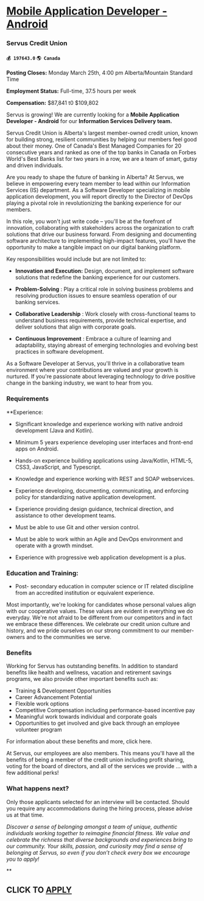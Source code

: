 # [Mobile Application Developer - Android](https://www.remotewlb.com/apply/mobile-application-developer-android)  
### Servus Credit Union  
#### `💰 197643.0` `🌎 Canada`  

**Posting Closes:** Monday March 25th, 4:00 pm Alberta/Mountain Standard Time

 **Employment Status:** Full-time, 37.5 hours per week

 **Compensation:** $87,841 t0 $109,802

Servus is growing! We are currently looking for a **Mobile Application Developer - Android** for our **Information Services Delivery team.**

Servus Credit Union is Alberta's largest member-owned credit union, known for building strong, resilient communities by helping our members feel good about their money. One of Canada's Best Managed Companies for 20 consecutive years and ranked as one of the top banks in Canada on Forbes World's Best Banks list for two years in a row, we are a team of smart, gutsy and driven individuals.

Are you ready to shape the future of banking in Alberta? At Servus, we believe in empowering every team member to lead within our Information Services (IS) department. As a Software Developer specializing in mobile application development, you will report directly to the Director of DevOps playing a pivotal role in revolutionizing the banking experience for our members.

In this role, you won't just write code – you'll be at the forefront of innovation, collaborating with stakeholders across the organization to craft solutions that drive our business forward. From designing and documenting software architecture to implementing high-impact features, you'll have the opportunity to make a tangible impact on our digital banking platform.

Key responsibilities would include but are not limited to:

  * **Innovation and Execution:** Design, document, and implement software solutions that redefine the banking experience for our customers.

  *  **Problem-Solving** : Play a critical role in solving business problems and resolving production issues to ensure seamless operation of our banking services.

  *  **Collaborative Leadership** : Work closely with cross-functional teams to understand business requirements, provide technical expertise, and deliver solutions that align with corporate goals.

  *  **Continuous Improvement** : Embrace a culture of learning and adaptability, staying abreast of emerging technologies and evolving best practices in software development.

As a Software Developer at Servus, you'll thrive in a collaborative team environment where your contributions are valued and your growth is nurtured. If you're passionate about leveraging technology to drive positive change in the banking industry, we want to hear from you.

### Requirements

 **Experience:

  * Significant knowledge and experience working with native android development (Java and Kotlin).

  * Minimum 5 years experience developing user interfaces and front-end apps on Android.

  * Hands-on experience building applications using Java/Kotlin, HTML-5, CSS3, JavaScript, and Typescript.

  * Knowledge and experience working with REST and SOAP webservices.

  * Experience developing, documenting, communicating, and enforcing policy for standardizing native application development.

  * Experience providing design guidance, technical direction, and assistance to other development teams.

  * Must be able to use Git and other version control.

  * Must be able to work within an Agile and DevOps environment and operate with a growth mindset.

  * Experience with progressive web application development is a plus.

### Education and Training:

  * Post- secondary education in computer science or IT related discipline from an accredited institution or equivalent experience.

Most importantly, we're looking for candidates whose personal values align with our cooperative values. These values are evident in everything we do everyday. We're not afraid to be different from our competitors and in fact we embrace these differences. We celebrate our credit union culture and history, and we pride ourselves on our strong commitment to our member-owners and to the communities we serve.

### Benefits

Working for Servus has outstanding benefits. In addition to standard benefits like health and wellness, vacation and retirement savings programs, we also provide other important benefits such as:

  * Training & Development Opportunities
  * Career Advancement Potential
  * Flexible work options
  * Competitive Compensation including performance-based incentive pay
  * Meaningful work towards individual and corporate goals 
  * Opportunities to get involved and give back through an employee volunteer program

For information about these benefits and more, click here.

At Servus, our employees are also members. This means you'll have all the benefits of being a member of the credit union including profit sharing, voting for the board of directors, and all of the services we provide … with a few additional perks!

### What happens next?

Only those applicants selected for an interview will be contacted. Should you require any accommodations during the hiring process, please advise us at that time.

_Discover a sense of belonging amongst a team of unique, authentic individuals working together to reimagine financial fitness. We value and celebrate the richness that diverse backgrounds and experiences bring to our community. Your skills, passion, and curiosity may find a sense of belonging at Servus, so even if you don’t check every box we encourage you to apply!_

**

  
## CLICK TO [APPLY](https://www.remotewlb.com/apply/mobile-application-developer-android)

